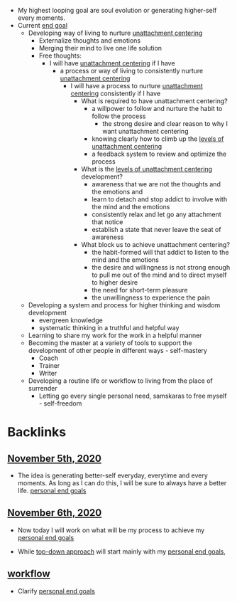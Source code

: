 - My highest looping goal are soul evolution or generating higher-self every moments.
- Current [end goal](<end goal.md>)
    - Developing way of living to nurture [unattachment centering](<unattachment centering.md>)
        - Externalize thoughts and emotions
        - Merging their mind to live one life solution
        - Free thoughts:
            - I will have [unattachment centering](<unattachment centering.md>) if I have
                - a process or way of living to consistently nurture [unattachment centering](<unattachment centering.md>)
                    - I will have a process to nurture [unattachment centering](<unattachment centering.md>) consistently if I have
                        - What is required to have unattachment centering?
                            - a willpower to follow and nurture the habit to follow the process
                                - the strong desire and clear reason to why I want unattachment centering
                            - knowing clearly how to climb up the [levels of unattachment centering](<levels of unattachment centering.md>)
                            - a feedback system to review and optimize the process
                        - What is the [levels of unattachment centering](<levels of unattachment centering.md>) development?
                            - awareness that we are not the thoughts and the emotions and
                            - learn to detach and stop addict to involve with the mind and the emotions
                            - consistently relax and let go any attachment that notice 
                            - establish a state that never leave the seat of awareness
                        - What block us to achieve unattachment centering? 
                            - the habit-formed will that addict to listen to the mind and the emotions
                            - the desire and willingness is not strong enough to pull me out of the mind and to direct myself to higher desire
                            - the need for short-term pleasure
                            - the unwillingness to experience the pain
    - Developing a system and process for higher thinking and wisdom development
        - evergreen knowledge
        - systematic thinking in a truthful and helpful way
    - Learning to share my work for the work in a helpful manner
    - Becoming the master at a variety of tools to support the development of other people in different ways - self-mastery
        - Coach
        - Trainer
        - Writer
    - Developing a routine life or workflow to living from the place of surrender
        - Letting go every single personal need, samskaras to free myself - self-freedom

# Backlinks
## [November 5th, 2020](<November 5th, 2020.md>)
- The idea is generating better-self everyday, everytime and every moments. As long as I can do this, I will be sure to always have a better life. [personal end goals](<personal end goals.md>)

## [November 6th, 2020](<November 6th, 2020.md>)
- Now today I will work on what will be my process to achieve my [personal end goals](<personal end goals.md>)

- While [top-down approach](<top-down approach.md>) will start mainly with my [personal end goals](<personal end goals.md>),

## [workflow](<workflow.md>)
- Clarify [personal end goals](<personal end goals.md>)

